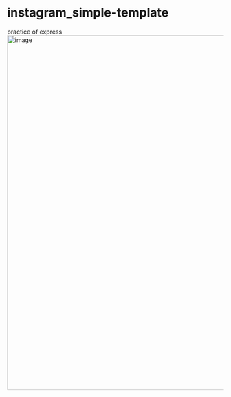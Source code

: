 # instagram_simple-template
practice of express
<img width="906" height="825" alt="image" src="https://github.com/user-attachments/assets/ddd3736a-2885-4add-bff5-2c7ff781a650" />
